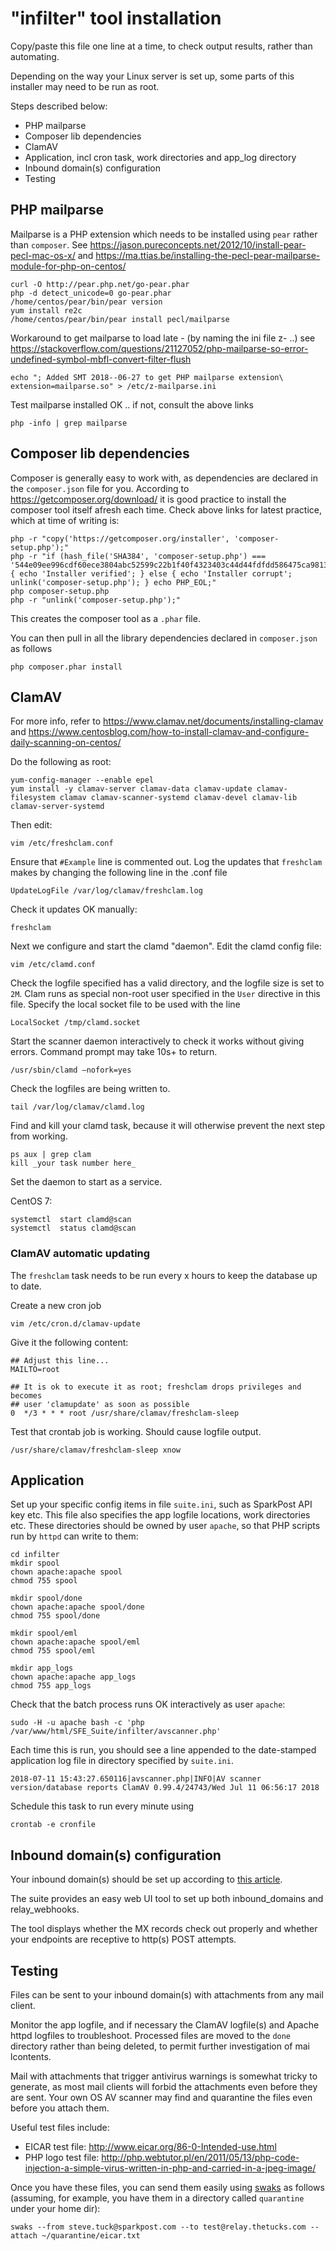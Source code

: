 # "infilter" tool installation

Copy/paste this file one line at a time, to check output results, rather than automating.

Depending on the way your Linux server is set up, some parts of this installer may need to be run as root.

Steps described below:
- PHP mailparse
- Composer lib dependencies
- ClamAV
- Application, incl cron task, work directories and app_log directory
- Inbound domain(s) configuration
- Testing


## PHP mailparse
Mailparse is a PHP extension which needs to be installed using `pear` rather than `composer`.
See https://jason.pureconcepts.net/2012/10/install-pear-pecl-mac-os-x/
and
https://ma.ttias.be/installing-the-pecl-pear-mailparse-module-for-php-on-centos/

```
curl -O http://pear.php.net/go-pear.phar
php -d detect_unicode=0 go-pear.phar
/home/centos/pear/bin/pear version
yum install re2c
/home/centos/pear/bin/pear install pecl/mailparse
```

Workaround to get mailparse to load late - (by naming the ini file z- ..)
see https://stackoverflow.com/questions/21127052/php-mailparse-so-error-undefined-symbol-mbfl-convert-filter-flush

```
echo "; Added SMT 2018--06-27 to get PHP mailparse extension\
extension=mailparse.so" > /etc/z-mailparse.ini
```

Test mailparse installed OK .. if not, consult the above links
```
php -info | grep mailparse
```

## Composer lib dependencies

Composer is generally easy to work with, as dependencies are declared in the `composer.json` file for you. According to
https://getcomposer.org/download/
it is good practice to install the composer tool itself afresh each time. Check above links for latest
practice, which at time of writing is:

```
php -r "copy('https://getcomposer.org/installer', 'composer-setup.php');"
php -r "if (hash_file('SHA384', 'composer-setup.php') === '544e09ee996cdf60ece3804abc52599c22b1f40f4323403c44d44fdfdd586475ca9813a858088ffbc1f233e9b180f061') { echo 'Installer verified'; } else { echo 'Installer corrupt'; unlink('composer-setup.php'); } echo PHP_EOL;"
php composer-setup.php
php -r "unlink('composer-setup.php');"
```
This creates the composer tool as a `.phar` file.

You can then pull in all the library dependencies declared in `composer.json` as follows
```
php composer.phar install
```

## ClamAV
For more info, refer to
https://www.clamav.net/documents/installing-clamav
and
https://www.centosblog.com/how-to-install-clamav-and-configure-daily-scanning-on-centos/

Do the following as root:
```
yum-config-manager --enable epel
yum install -y clamav-server clamav-data clamav-update clamav-filesystem clamav clamav-scanner-systemd clamav-devel clamav-lib clamav-server-systemd
```

Then edit:
```
vim /etc/freshclam.conf
```
Ensure that `#Example` line is commented out.  Log the updates that `freshclam` makes by changing the following line in the .conf file
```
UpdateLogFile /var/log/clamav/freshclam.log
```

Check it updates OK manually:
```
freshclam
```

Next we configure and start the clamd "daemon". Edit the clamd config file:
```
vim /etc/clamd.conf
```
Check the logfile specified has a valid directory, and the logfile size is set to `2M`.
Clam runs as special non-root user specified in the `User` directive in this file.
Specify the local socket file to be used with the line
```
LocalSocket /tmp/clamd.socket

```

Start the scanner daemon interactively to check it works without giving errors.  Command prompt may take 10s+ to return.
```
/usr/sbin/clamd –nofork=yes
```

Check the logfiles are being written to.
```
tail /var/log/clamav/clamd.log 
```

Find and kill your clamd task, because it will otherwise prevent the next step from working.
```
ps aux | grep clam
kill _your task number here_
```

Set the daemon to start as a service.

CentOS 7:
```
systemctl  start clamd@scan
systemctl  status clamd@scan
```

### ClamAV automatic updating

The `freshclam` task needs to be run every x hours to keep the database up to date.

Create a new cron job
```
vim /etc/cron.d/clamav-update
```
Give it the following content:
```
## Adjust this line...
MAILTO=root

## It is ok to execute it as root; freshclam drops privileges and becomes
## user 'clamupdate' as soon as possible
0  */3 * * * root /usr/share/clamav/freshclam-sleep
```

Test that crontab job is working.  Should cause logfile output.
```
/usr/share/clamav/freshclam-sleep xnow
```

## Application

Set up your specific config items in file `suite.ini`, such as SparkPost API key etc.  This file also specifies the app logfile
locations, work directories etc.
These directories should be owned by user `apache`, so that PHP scripts run by `httpd` can write to them:

```
cd infilter
mkdir spool
chown apache:apache spool
chmod 755 spool

mkdir spool/done
chown apache:apache spool/done
chmod 755 spool/done

mkdir spool/eml
chown apache:apache spool/eml
chmod 755 spool/eml

mkdir app_logs
chown apache:apache app_logs
chmod 755 app_logs
```

Check that the batch process runs OK interactively as user `apache`:
```
sudo -H -u apache bash -c 'php /var/www/html/SFE_Suite/infilter/avscanner.php'
```

Each time this is run, you should see a line appended to the date-stamped application log file in directory specified by `suite.ini`.
```
2018-07-11 15:43:27.650116|avscanner.php|INFO|AV scanner version/database reports ClamAV 0.99.4/24743/Wed Jul 11 06:56:17 2018
```

Schedule this task to run every minute using
```
crontab -e cronfile
```

## Inbound domain(s) configuration
Your inbound domain(s) should be set up according to [this article](https://www.sparkpost.com/docs/tech-resources/inbound-email-relay-webhook/).

The suite provides an easy web UI tool to set up both inbound_domains and relay_webhooks.

The tool displays whether the MX records check out properly and whether your endpoints are receptive to http(s) POST attempts.


## Testing
Files can be sent to your inbound domain(s) with attachments from any mail client.

Monitor the app logfile, and if necessary the ClamAV logfile(s) and Apache httpd logfiles to troubleshoot.
Processed files are moved to the `done` directory rather than being deleted, to permit further investigation of mai lcontents.

Mail with attachments that trigger antivirus warnings is somewhat tricky to generate, as most mail clients will forbid the attachments
even before they are sent.  Your own OS AV scanner may find and quarantine the files even before you attach them.

Useful test files include:
- EICAR test file: http://www.eicar.org/86-0-Intended-use.html
- PHP logo test file: http://php.webtutor.pl/en/2011/05/13/php-code-injection-a-simple-virus-written-in-php-and-carried-in-a-jpeg-image/

Once you have these files, you can send them easily using [swaks](http://www.jetmore.org/john/code/swaks/) as follows
(assuming, for example, you have them in a directory called `quarantine` under your home dir):
```
swaks --from steve.tuck@sparkpost.com --to test@relay.thetucks.com --attach ~/quarantine/eicar.txt
```
